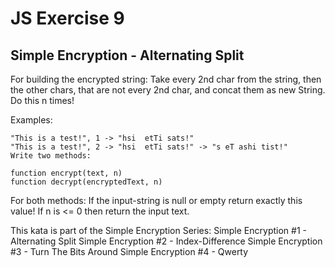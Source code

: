# JS Exercise 9

## Simple Encryption - Alternating Split

For building the encrypted string:
Take every 2nd char from the string, then the other chars, that are not every 2nd char, and concat them as new String.
Do this n times!

Examples:

    "This is a test!", 1 -> "hsi  etTi sats!"
    "This is a test!", 2 -> "hsi  etTi sats!" -> "s eT ashi tist!"
    Write two methods:

    function encrypt(text, n)
    function decrypt(encryptedText, n)

For both methods:
If the input-string is null or empty return exactly this value!
If n is <= 0 then return the input text.

This kata is part of the Simple Encryption Series:
Simple Encryption #1 - Alternating Split
Simple Encryption #2 - Index-Difference
Simple Encryption #3 - Turn The Bits Around
Simple Encryption #4 - Qwerty